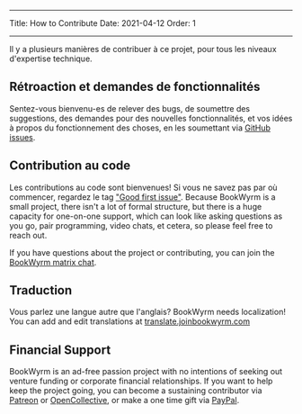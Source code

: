 - - -
Title: How to Contribute Date: 2021-04-12 Order: 1
- - -

Il y a plusieurs manières de contribuer à ce projet, pour tous les niveaux d'expertise technique.

## Rétroaction et demandes de fonctionnalités
Sentez-vous bienvenu-es de relever des bugs, de soumettre des suggestions, des demandes pour des nouvelles fonctionnalités, et vos idées à propos du fonctionnement des choses, en les soumettant via [GitHub issues](https://github.com/bookwyrm-social/bookwyrm/issues).

## Contribution au code
Les contributions au code sont bienvenues! Si vous ne savez pas par où commencer, regardez le tag ["Good first issue"](https://github.com/bookwyrm-social/bookwyrm/issues?q=is%3Aissue+is%3Aopen+label%3A%22good+first+issue%22). Because BookWyrm is a small project, there isn't a lot of formal structure, but there is a huge capacity for one-on-one support, which can look like asking questions as you go, pair programming, video chats, et cetera, so please feel free to reach out.

If you have questions about the project or contributing, you can join the [BookWyrm matrix chat](https://app.element.io/#/room/#bookwyrm:matrix.org).

## Traduction
Vous parlez une langue autre que l'anglais? BookWyrm needs localization! You can add and edit translations at [translate.joinbookwyrm.com](http://translate.joinbookwyrm.com/)

## Financial Support
BookWyrm is an ad-free passion project with no intentions of seeking out venture funding or corporate financial relationships. If you want to help keep the project going, you can become a sustaining contributor via [Patreon](https://www.patreon.com/bookwyrm) or [OpenCollective](https://opencollective.com/bookwyrm), or make a one time gift via [PayPal](https://paypal.me/oulipo).
